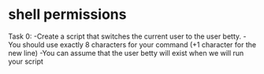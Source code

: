 # shell permissions
Task 0:
	-Create a script that switches the current user to the user betty.
	-You should use exactly 8 characters for your command (+1 character for the new line)
	-You can assume that the user betty will exist when we will run your script
